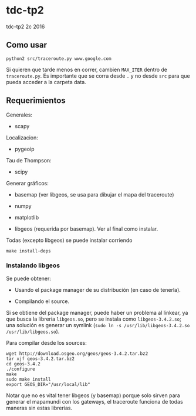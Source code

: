 # tdc-tp2
tdc-tp2 2c 2016

## Como usar

    python2 src/traceroute.py www.google.com

Si quieren que tarde menos en correr, cambien `MAX_ITER` dentro de `traceroute.py`. Es importante que se corra desde `.` y no desde `src` para que pueda acceder a la carpeta data.

## Requerimientos


Generales:

* scapy


Localizacion:

* pygeoip

Tau de Thompson:

* scipy


Generar gráficos:


* basemap (ver libgeos, se usa para dibujar el mapa del traceroute)

* numpy

* matplotlib

* libgeos (requerida por basemap). Ver al final como instalar. 

Todas (excepto libgeos) se puede instalar corriendo

    make install-deps

### Instalando libgeos


Se puede obtener:

* Usando el package manager de su distribución (en caso de tenerla).

* Compilando el source.

Si se obtiene del package manager, puede haber un problema al linkear, ya que busca la librería `libgeos.so`, pero se instala como `libgeos-3.4.2.so`; una solución es generar un symlink (`sudo ln -s /usr/lib/libgeos-3.4.2.so /usr/lib/libgeos.so`).

Para compilar desde los sources:

    wget http://download.osgeo.org/geos/geos-3.4.2.tar.bz2
    tar xjf geos-3.4.2.tar.bz2
    cd geos-3.4.2
    ./configure
    make
    sudo make install
    export GEOS_DIR="/usr/local/lib"



Notar que no es vital tener libgeos (y basemap) porque solo sirven para generar el mapamundi con los gateways, el traceroute funciona de todas maneras sin estas librerías.

